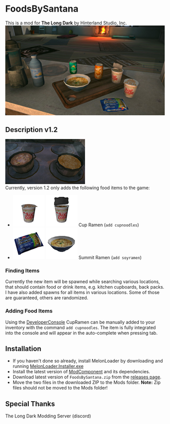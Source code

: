 # FoodsBySantana
This is a mod for **The Long Dark** by Hinterland Studio, Inc.
![Foods](images/Foods-v1.1.jpg "foods") 
 
## Description v1.2
<img src="images/Foods-v1.2.jpg" width="50%"><BR>
Currently, version 1.2 only adds the following food items to the game:
- ![Cup noodles](images/ico_GearItem__CupNoodles+1.png  "Cup noodles") ![Cup noodles Cooked](images/ico_GearItem__CupNoodlesOpen+1.png  "Cup noodles cooked") Cup Ramen (`add cupnoodles`)
- ![Summit Ramen](images/ico_GearItem__SoyRamen+1.png  "Summit Ramen") ![Summit Ramen Cooked](images/ico_GearItem__SoyRamenCooked+1.png  "Summit Ramen cooked") Summit Ramen (`add soyramen`)

### Finding Items
Currently the new item will be spawned while searching various locations, that should contain food or drink items, e.g. kitchen cupboards, back packs.
I have also added spawns for all items in various locations. Some of those are guaranteed, others are randomized.

### Adding Food Items
Using the [DeveloperConsole](https://github.com/FINDarkside/TLD-Developer-Console) CupRamen can be manually added to your inventory with the command `add cupnoodles`.
The item is fully integrated into the console and will appear in the auto-complete when pressing tab.

## Installation
* If you haven't done so already, install MelonLoader by downloading and running [MelonLoader.Installer.exe](https://github.com/HerpDerpinstine/MelonLoader/releases/latest/download/MelonLoader.Installer.exe)
* Install the latest version of [ModComponent](https://github.com/ds5678/ModComponent) and its dependencies.
* Download latest version of `FoodsBySantana.zip` from the [releases page](https://github.com/stmSantana/FoodsBySantana/releases/latest).
* Move the two files in the downloaded ZIP to the Mods folder.
**Note:** Zip files should not be moved to the Mods folder!

## Special Thanks
The Long Dark Modding Server (discord)
